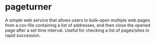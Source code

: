 # pageturner
A simple web service that allows users to bulk-open multiple web pages from a csv-file containing a list of addresses, and then close the opened page after a set time interval. Useful for checking a list of pages/sites in rapid succession.
